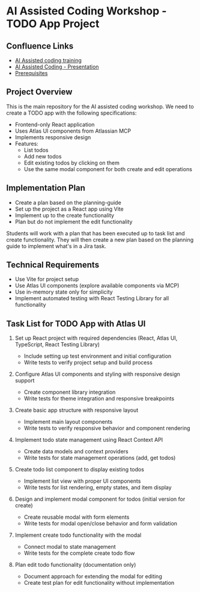 # AI Assisted Coding Workshop - TODO App Project

## Confluence Links

- [AI Assisted coding training](https://diligentbrands.atlassian.net/wiki/spaces/~712020923731ed2d794052a4e6abbe10605cb6/pages/5701829028/AI+Assisted+coding+training)
- [AI Assisted Coding - Presentation](https://diligentbrands.atlassian.net/wiki/spaces/~712020923731ed2d794052a4e6abbe10605cb6/pages/5701534481/AI+Assisted+Coding+-+Presentation)
- [Prerequisites](https://diligentbrands.atlassian.net/wiki/spaces/~712020923731ed2d794052a4e6abbe10605cb6/pages/5702713353/Prerequisites)

## Project Overview

This is the main repository for the AI assisted coding workshop. We need to create a TODO app with the following specifications:

- Frontend-only React application
- Uses Atlas UI components from Atlassian MCP
- Implements responsive design
- Features:
  - List todos
  - Add new todos
  - Edit existing todos by clicking on them
  - Use the same modal component for both create and edit operations

## Implementation Plan

- Create a plan based on the planning-guide
- Set up the project as a React app using Vite
- Implement up to the create functionality
- Plan but do not implement the edit functionality

Students will work with a plan that has been executed up to task list and create functionality. They will then create a new plan based on the planning guide to implement what's in a Jira task.

## Technical Requirements

- Use Vite for project setup
- Use Atlas UI components (explore available components via MCP)
- Use in-memory state only for simplicity
- Implement automated testing with React Testing Library for all functionality

## Task List for TODO App with Atlas UI

1. Set up React project with required dependencies (React, Atlas UI, TypeScript, React Testing Library)
   - Include setting up test environment and initial configuration
   - Write tests to verify project setup and build process

2. Configure Atlas UI components and styling with responsive design support
   - Create component library integration
   - Write tests for theme integration and responsive breakpoints

3. Create basic app structure with responsive layout
   - Implement main layout components
   - Write tests to verify responsive behavior and component rendering

4. Implement todo state management using React Context API
   - Create data models and context providers
   - Write tests for state management operations (add, get todos)

5. Create todo list component to display existing todos
   - Implement list view with proper UI components
   - Write tests for list rendering, empty states, and item display

6. Design and implement modal component for todos (initial version for create)
   - Create reusable modal with form elements
   - Write tests for modal open/close behavior and form validation

7. Implement create todo functionality with the modal
   - Connect modal to state management
   - Write tests for the complete create todo flow

8. Plan edit todo functionality (documentation only)
   - Document approach for extending the modal for editing
   - Create test plan for edit functionality without implementation
